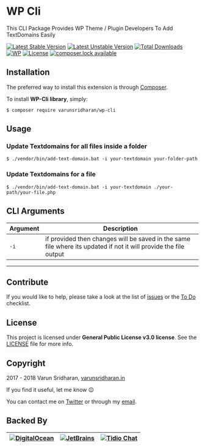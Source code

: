 # WP Cli 
This CLI Package Provides WP Theme / Plugin Developers To Add TextDomains Easily

[![Latest Stable Version][latest-stable-version-img]][latest-stable-version-link]
[![Latest Unstable Version][latest-Unstable-version-img]][latest-Unstable-version-link]
[![Total Downloads][total-downloads-img]][total-downloads-link]
[![WP][wpcs-img]][wpcs-link]
[![License][license-img]][license-link]
[![composer.lock available][composerlock-img]][composerlock-link]

## Installation
The preferred way to install this extension is through [Composer][composer].

To install **WP-Cli library**, simply:

    $ composer require varunsridharan/wp-cli
    
## Usage

### Update Textdomains for all files inside a folder
```
$ ./vendor/bin/add-text-domain.bat -i your-textdomain your-folder-path
```

### Update Textdomains for a file
```
$ ./vendor/bin/add-text-domain.bat -i your-textdomain ./your-path/your-file.php
```

## CLI Arguments
| Argument | Description |
| -------- | ----------- |
| `-i` | if provided then changes will be saved in the same file where its updated if not it will provide the file output | 


---

## Contribute
If you would like to help, please take a look at the list of
[issues][issues] or the [To Do](#-todo) checklist.

## License
This project is licensed under **General Public License v3.0 license**. See the [LICENSE](LICENSE) file for more info.

## Copyright
2017 - 2018 Varun Sridharan, [varunsridharan.in][website]

If you find it useful, let me know :wink:

You can contact me on [Twitter][twitter] or through my [email][email].

## Backed By
| [![DigitalOcean][do-image]][do-ref] | [![JetBrains][jb-image]][jb-ref] |  [![Tidio Chat][tidio-image]][tidio-ref] |
| --- | --- | --- |

[twitter]: https://twitter.com/varunsridharan2
[email]: mailto:varunsridharan23@gmail.com
[website]: https://varunsridharan.in
[issues]: issues/
[composer]: http://getcomposer.org/download/
[downloadzip]:https://github.com/varunsridharan/wp-cli/archive/master.zip

[do-image]: https://vsp.ams3.cdn.digitaloceanspaces.com/cdn/DO_Logo_Horizontal_Blue-small.png
[jb-image]: https://vsp.ams3.cdn.digitaloceanspaces.com/cdn/phpstorm-small.png?v3
[tidio-image]: https://vsp.ams3.cdn.digitaloceanspaces.com/cdn/tidiochat-small.png
[do-ref]: https://s.svarun.in/Ef
[jb-ref]: https://www.jetbrains.com
[tidio-ref]: https://tidiochat.com

[latest-stable-version-img]: https://poser.pugx.org/varunsridharan/wp-cli/version
[latest-Unstable-version-img]: https://poser.pugx.org/varunsridharan/wp-cli/v/unstable
[total-downloads-img]: https://poser.pugx.org/varunsridharan/wp-cli/downloads
[Latest-Unstable-version-img]: https://poser.pugx.org/varunsridharan/wp-cli/v/unstable
[wpcs-img]: https://img.shields.io/badge/WordPress-Standar-1abc9c.svg
[license-img]: https://poser.pugx.org/varunsridharan/wp-cli/license
[composerlock-img]: https://poser.pugx.org/varunsridharan/wp-cli/composerlock

[latest-stable-version-link]: https://packagist.org/packages/varunsridharan/wp-cli
[latest-Unstable-version-link]: https://packagist.org/packages/varunsridharan/wp-cli
[total-downloads-link]: https://packagist.org/packages/varunsridharan/wp-cli
[Latest-Unstable-Version-link]: https://packagist.org/packages/varunsridharan/wp-cli
[wpcs-link]: https://github.com/WordPress-Coding-Standards/WordPress-Coding-Standards/
[license-link]: https://packagist.org/packages/varunsridharan/wp-cli
[composerlock-link]: https://packagist.org/packages/varunsridharan/wp-cli
